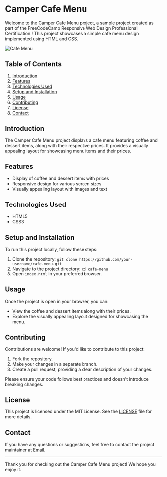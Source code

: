 # Camper Cafe Menu

Welcome to the Camper Cafe Menu project, a sample project created as part of 
the FreeCodeCamp Responsive Web Design Professional Certification.! This project showcases a simple 
cafe menu design implemented using HTML and CSS.

![Cafe Menu](/images/cafemenu.png)

## Table of Contents
1. [Introduction](#introduction)
2. [Features](#features)
3. [Technologies Used](#technologies-used)
4. [Setup and Installation](#setup-and-installation)
5. [Usage](#usage)
6. [Contributing](#contributing)
7. [License](#license)
8. [Contact](#contact)

## Introduction
The Camper Cafe Menu project displays a cafe menu featuring coffee and dessert items, along with their respective prices. It provides a visually appealing layout for showcasing menu items and their prices.

## Features
- Display of coffee and dessert items with prices
- Responsive design for various screen sizes
- Visually appealing layout with images and text

## Technologies Used
- HTML5
- CSS3

## Setup and Installation
To run this project locally, follow these steps:
1. Clone the repository: `git clone https://github.com/your-username/cafe-menu.git`
2. Navigate to the project directory: `cd cafe-menu`
3. Open `index.html` in your preferred browser.

## Usage
Once the project is open in your browser, you can:
- View the coffee and dessert items along with their prices.
- Explore the visually appealing layout designed for showcasing the menu.

## Contributing
Contributions are welcome! If you'd like to contribute to this project:
1. Fork the repository.
2. Make your changes in a separate branch.
3. Create a pull request, providing a clear description of your changes.

Please ensure your code follows best practices and doesn't introduce breaking changes.

## License
This project is licensed under the MIT License. See the [LICENSE](LICENSE) file for more details.

## Contact
If you have any questions or suggestions, feel free to contact the project 
maintainer at [Email](mailto:gagehill87@gmail.com).

---

Thank you for checking out the Camper Cafe Menu project! We hope you enjoy it.
